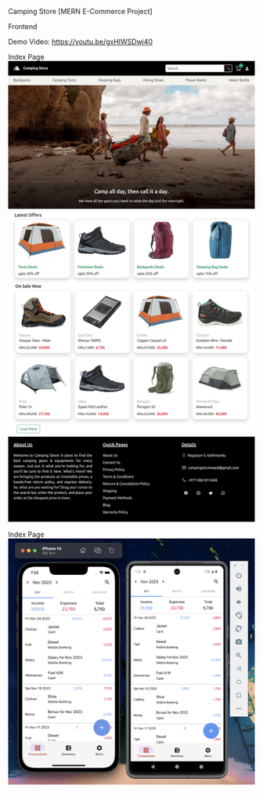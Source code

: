 Camping Store [MERN E-Commerce Project]

Frontend

Demo Video: https://youtu.be/gxHlWSDwj40

Index Page
![Alt text](https://raw.githubusercontent.com/kcnabin/camping-store/main/public/product-demo-photos/indexPage.png?raw=true "Index Page")

Index Page
![Alt text](https://raw.githubusercontent.com/kcnabin/money-manager-react-native/main/assets/screenshots/day-tab.png "Index Page")



